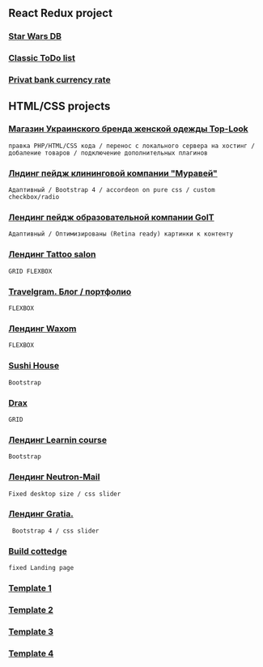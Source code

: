 ## React Redux project

### [Star Wars DB](https://startwars-cyberspacedk.surge.sh/)

### [Classic ToDo list](https://todo-cyberspacedk.surge.sh/)

### [Privat bank currency rate](https://privat-cyberspacedk.surge.sh/)

## HTML/CSS projects 

### [Магазин Украинского бренда женской одежды Top-Look](http://top-look.com.ua)
```
правка PHP/HTML/CSS кода / перенос с локального сервера на хостинг / добаление товаров / подключение дополнительных плагинов
```
### [Лндинг пейдж клининговой компании  "Муравей"](https://cyberspacedk.github.io/Clearing-Company-Ant/)
```
Адаптивный / Bootstrap 4 / accordeon on pure css / custom checkbox/radio
```
### [Лендинг пейдж образовательной компании GoIT](https://cyberspacedk.github.io/GoIT-Landng/)
```
Адаптивный / Оптимизированы (Retina ready) картинки к контенту
```
### [Лендинг Tattoo salon](https://cyberspacedk.github.io/Ink-Tattoo/)
```
GRID FLEXBOX
```
### [Travelgram. Блог / портфолио](https://cyberspacedk.github.io/Travelgram/)
```
FLEXBOX
```
### [Лендинг Waxom](https://cyberspacedk.github.io/Collaborate/index.html)
```
FLEXBOX
```
### [Sushi House](https://cyberspacedk.github.io/My-old-training-work/sushi-house/)
```
Bootstrap 
```
### [Drax](https://cyberspacedk.github.io/Darx/)
```
GRID
```
### [Лендинг Learnin course](https://cyberspacedk.github.io/My-old-training-work/learning-course/)
```
Bootstrap 
```
### [Лендинг Neutron-Mail](https://cyberspacedk.github.io/Neutron-Mail/)
```
Fixed desktop size / css slider
```
### [Лендинг Gratia.](https://cyberspacedk.github.io/Gratia/)
```
 Bootstrap 4 / css slider 
```
### [Build cottedge](https://cyberspacedk.github.io/My-old-training-work/build-cottedge/)
```
fixed Landing page 
```
### [Template 1](https://cyberspacedk.github.io/goit-fe-course/module-11/)

### [Template 2](https://cyberspacedk.github.io/goit-fe-course/module-9/)

### [Template 3](https://cyberspacedk.github.io/goit-fe-course/module-7/)

### [Template 4](https://cyberspacedk.github.io/goit-fe-course/module-5/)









 
